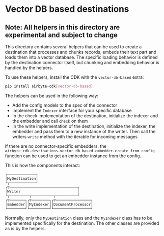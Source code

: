 # Vector DB based destinations

## Note: All helpers in this directory are experimental and subject to change

This directory contains several helpers that can be used to create a destination that processes and chunks records, embeds their text part and loads them into a vector database.
The specific loading behavior is defined by the destination connector itself, but chunking and embedding behavior is handled by the helpers.

To use these helpers, install the CDK with the `vector-db-based` extra:

```bash
pip install airbyte-cdk[vector-db-based]
```

The helpers can be used in the following way:

- Add the config models to the spec of the connector
- Implement the `Indexer` interface for your specific database
- In the check implementation of the destination, initialize the indexer and the embedder and call `check` on them
- In the write implementation of the destination, initialize the indexer, the embedder and pass them to a new instance of the writer. Then call the writers `write` method with the iterable for incoming messages

If there are no connector-specific embedders, the `airbyte_cdk.destinations.vector_db_based.embedder.create_from_config` function can be used to get an embedder instance from the config.

This is how the components interact:

```text
┌─────────────┐
│MyDestination│
└┬────────────┘
┌▽───────────────────────────────┐
│Writer                          │
└┬─────────┬──────────┬──────────┘
┌▽───────┐┌▽────────┐┌▽────────────────┐
│Embedder││MyIndexer││DocumentProcessor│
└────────┘└─────────┘└─────────────────┘
```

Normally, only the `MyDestination` class and the `MyIndexer` class has to be implemented specifically for the destination. The other classes are provided as is by the helpers.
